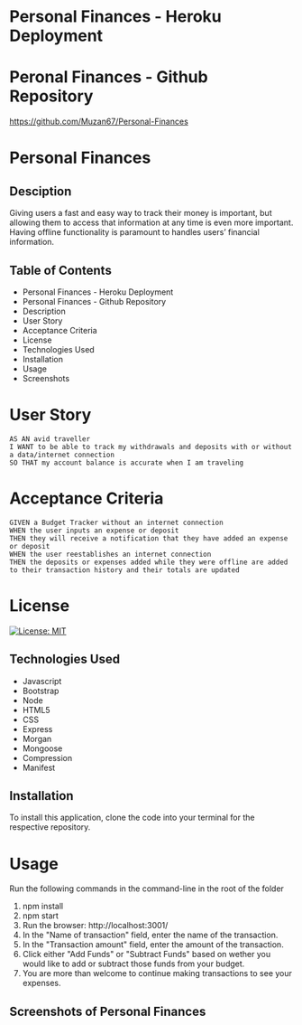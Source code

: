 # Personal Finances - Heroku Deployment

# Peronal Finances - Github Repository

https://github.com/Muzan67/Personal-Finances

# Personal Finances

## Desciption

Giving users a fast and easy way to track their money is important, but allowing them to access that information at
any time is even more important. Having offline functionality is paramount to handles users’ financial information.

## Table of Contents

- Personal Finances - Heroku Deployment
- Personal Finances - Github Repository
- Description
- User Story
- Acceptance Criteria
- License
- Technologies Used
- Installation
- Usage
- Screenshots

# User Story

```
AS AN avid traveller
I WANT to be able to track my withdrawals and deposits with or without a data/internet connection
SO THAT my account balance is accurate when I am traveling

```

# Acceptance Criteria

```
GIVEN a Budget Tracker without an internet connection
WHEN the user inputs an expense or deposit
THEN they will receive a notification that they have added an expense or deposit
WHEN the user reestablishes an internet connection
THEN the deposits or expenses added while they were offline are added to their transaction history and their totals are updated

```

# License

[![License: MIT](https://img.shields.io/badge/License-MIT-yellow.svg)](https://opensource.org/licenses/MIT)

## Technologies Used

- Javascript
- Bootstrap
- Node
- HTML5
- CSS
- Express
- Morgan
- Mongoose
- Compression
- Manifest

## Installation

To install this application, clone the code into your terminal for the respective repository.

# Usage
Run the following commands in the command-line in the root of the folder

1. npm install
2. npm start
3. Run the browser: http://localhost:3001/
4. In the "Name of transaction" field, enter the name of the transaction.
5. In the "Transaction amount" field, enter the amount of the transaction.
6. Click either "Add Funds" or "Subtract Funds" based on wether you would like to add or subtract those funds from your budget.
7. You are more than welcome to continue making transactions to see your expenses.

## Screenshots of Personal Finances
